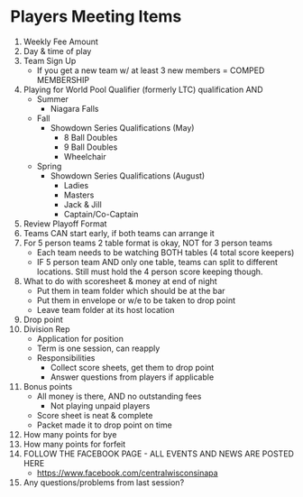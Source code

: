 # Players Meeting Items
1. Weekly Fee Amount
2. Day & time of play
3. Team Sign Up
    - If you get a new team w/ at least 3 new members = COMPED MEMBERSHIP
4. Playing for World Pool Qualifier (formerly LTC) qualification AND
    - Summer
        - Niagara Falls
    - Fall
        - Showdown Series Qualifications (May)
            - 8 Ball Doubles
            - 9 Ball Doubles
            - Wheelchair
    - Spring
        - Showdown Series Qualifications (August)
            - Ladies
            - Masters
            - Jack & Jill
            - Captain/Co-Captain
5. Review Playoff Format
6. Teams CAN start early, if both teams can arrange it
7. For 5 person teams 2 table format is okay, NOT for 3 person teams
    - Each team needs to be watching BOTH tables (4 total score keepers)
    - IF 5 person team AND only one table, teams can split to different locations. Still must hold the 4 person score keeping though.
8. What to do with scoresheet & money at end of night
    - Put them in team folder which should be at the bar
    - Put them in envelope or w/e to be taken to drop point
    - Leave team folder at its host location
8. Drop point
9. Division Rep
    - Application for position
    - Term is one session, can reapply
    - Responsibilities
        - Collect score sheets, get them to drop point
        - Answer questions from players if applicable
10. Bonus points
    - All money is there, AND no outstanding fees
        - Not playing unpaid players
    - Score sheet is neat & complete
    - Packet made it to drop point on time
11. How many points for bye
12. How many points for forfeit
13. FOLLOW THE FACEBOOK PAGE - ALL EVENTS AND NEWS ARE POSTED HERE
    - https://www.facebook.com/centralwisconsinapa
14. Any questions/problems from last session?